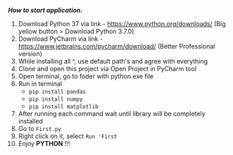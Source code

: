 **_How to start application._**

1) Download Python 37 via link - https://www.python.org/downloads/
    (Big yellow button > Download Python 3.7.0)
2) Download PyCharm via link - https://www.jetbrains.com/pycharm/download/
    (Better Professional version)
3) While installing all ^, use default path's and agree with everything
4) Clone and open this project via Open Project in PyCharm tool
5) Open terminal, go to foder with python.exe file
6) Run in terminal
    * ``pip install pandas``
    * ``pip install numpy``
    * ``pip install matplotlib``
7) After running each command wait until library will be completely installed
8) Go to ``First.py``
9) Right click on it, select ``Run 'First``
10) Enjoy **PYTHON** !!!


